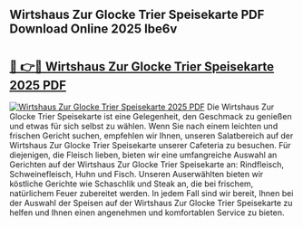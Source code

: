 ## Wirtshaus Zur Glocke Trier Speisekarte PDF Download Online 2025 Ibe6v

# <h2><a href="http://gc5hm5p.nevu.top/?p=Wirtshaus+Zur+Glocke+Trier+Speisekarte">🔗 👉🔴 Wirtshaus Zur Glocke Trier Speisekarte 2025 PDF</a></h2>

[![Wirtshaus Zur Glocke Trier Speisekarte 2025 PDF](https://i.imgur.com/dBaPXMq.png)](http://gc5hm5p.nevu.top/?p=Wirtshaus+Zur+Glocke+Trier+Speisekarte)
Die Wirtshaus Zur Glocke Trier Speisekarte ist eine Gelegenheit, den Geschmack zu genießen und etwas für sich selbst zu wählen. Wenn Sie nach einem leichten und frischen Gericht suchen, empfehlen wir Ihnen, unseren Salatbereich auf der Wirtshaus Zur Glocke Trier Speisekarte unserer Cafeteria zu besuchen. Für diejenigen, die Fleisch lieben, bieten wir eine umfangreiche Auswahl an Gerichten auf der Wirtshaus Zur Glocke Trier Speisekarte an: Rindfleisch, Schweinefleisch, Huhn und Fisch. Unseren Auserwählten bieten wir köstliche Gerichte wie Schaschlik und Steak an, die bei frischem, natürlichem Feuer zubereitet werden. In jedem Fall sind wir bereit, Ihnen bei der Auswahl der Speisen auf der Wirtshaus Zur Glocke Trier Speisekarte zu helfen und Ihnen einen angenehmen und komfortablen Service zu bieten.
